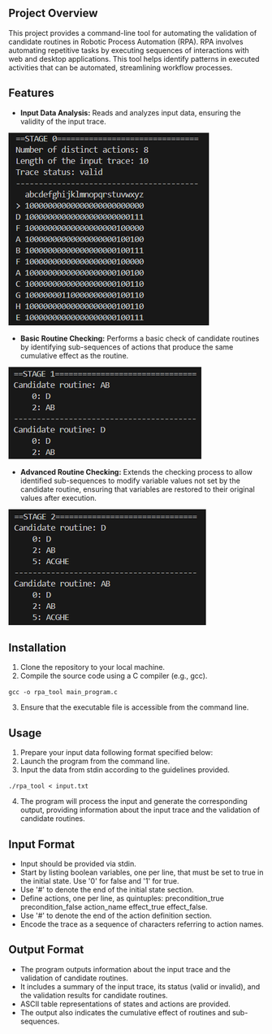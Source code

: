 ## Project Overview
This project provides a command-line tool for automating the validation of candidate routines in Robotic Process Automation (RPA). RPA involves automating repetitive tasks by executing sequences of interactions with web and desktop applications. This tool helps identify patterns in executed activities that can be automated, streamlining workflow processes.

## Features
- **Input Data Analysis:** Reads and analyzes input data, ensuring the validity of the input trace.

![Input Data Analysis](https://github.com/AbrarS242/robotic-process-automation/blob/main/example_output/stage_0_output.PNG)

- **Basic Routine Checking:** Performs a basic check of candidate routines by identifying sub-sequences of actions that produce the same cumulative effect as the routine.

![Basic Routine Checking](https://github.com/AbrarS242/robotic-process-automation/blob/main/example_output/stage_1_output.PNG)

- **Advanced Routine Checking:** Extends the checking process to allow identified sub-sequences to modify variable values not set by the candidate routine, ensuring that variables are restored to their original values after execution.

![Advanced Routine Checking](https://github.com/AbrarS242/robotic-process-automation/blob/main/example_output/stage_2_output.PNG)

## Installation
1. Clone the repository to your local machine.
2. Compile the source code using a C compiler (e.g., gcc).

`gcc -o rpa_tool main_program.c` 

3. Ensure that the executable file is accessible from the command line.

## Usage
1. Prepare your input data following format specified below:
2. Launch the program from the command line.
3. Input the data from stdin according to the guidelines provided.

`./rpa_tool < input.txt`

4. The program will process the input and generate the corresponding output, providing information about the input trace and the validation of candidate routines.

## Input Format
- Input should be provided via stdin.
- Start by listing boolean variables, one per line, that must be set to true in the initial state. Use '0' for false and '1' for true.
- Use '#' to denote the end of the initial state section.
- Define actions, one per line, as quintuples: precondition_true precondition_false action_name effect_true effect_false.
- Use '#' to denote the end of the action definition section.
- Encode the trace as a sequence of characters referring to action names.

## Output Format
- The program outputs information about the input trace and the validation of candidate routines.
- It includes a summary of the input trace, its status (valid or invalid), and the validation results for candidate routines.
- ASCII table representations of states and actions are provided.
- The output also indicates the cumulative effect of routines and sub-sequences.
